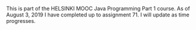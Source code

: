 This is part of the HELSINKI MOOC Java Programming Part 1 course. As of August 3, 2019 I have completed up to assignment 71. I will update as time progresses.